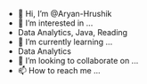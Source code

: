 - 👋 Hi, I’m @Aryan-Hrushik
- 👀 I’m interested in ...
- Data Analytics, Java, Reading
- 🌱 I’m currently learning ...
- Data Analytics
- 💞️ I’m looking to collaborate on ...
- 📫 How to reach me ...

<!---
Aryan-Hrushik/Aryan-Hrushik is a ✨ special ✨ repository because its `README.md` (this file) appears on your GitHub profile.
You can click the Preview link to take a look at your changes.
--->
